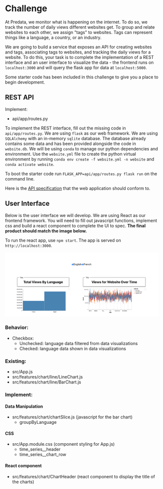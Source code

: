 # Challenge

At Predata, we monitor what is happening on the internet. To do so, we track the number of daily views different websites get. To group and relate websites to each other, we assign "tags" to websites. Tags can represent things like a language, a country, or an industry.

We are going to build a service that exposes an API for creating websites and tags, associating tags to websites, and tracking the daily views for a website. To do this, your task is to complete the implementation of a REST interface and an user interface to visualize the data - the frontend runs on `localhost:3000` and will query the flask app for data at `localhost:5000`.

Some starter code has been included in this challenge to give you a place to begin development.

## REST API

Implement:

- api/app/routes.py

To implement the REST interface, fill out the missing code in `api/app/routes.py`. We are using `flask` as our web framework. We are using `SQLAlchemy` with an in-memory `sqlite` database. The database already contains some data and has been provided alongside the code in `website.db`. We will be using `conda` to manage our python dependencies and environment. Use the `website.yml` file to create the python virtual environment by running `conda env create -f website.yml -n website` and `conda activate website`.

To boot the starter code run `FLASK_APP=api/app/routes.py flask run` on the command line.

Here is the [API specification](api-spec.md) that the web application should conform to.

## User Interface

Below is the user interface we will develop. We are using React as our frontend framework. You will need to fill out javascript functions, implement css and build a react component to complete the UI to spec. **The final product should match the image below.**

To run the react app, use `npm start`. The app is served on `http://localhost:3000`.

![Image of User Interface](user-interface.png)

### Behavior:

- Checkbox:
  - Unchecked: language data filtered from data visualizations
  - Checked: language data shown in data visualizations

### Existing:

- src/App.js
- src/features/chart/line/LineChart.js
- src/features/chart/line/BarChart.js

### Implement:

#### Data Manipulation

- src/features/chart/chartSlice.js (javascript for the bar chart)
  - groupByLanguage

#### CSS

- src/App.module.css (component styling for App.js)
  - time_series\_\_header
  - time_series\_\_chart_row

#### React component

- src/features/chart/ChartHeader (react component to display the title of the charts)
